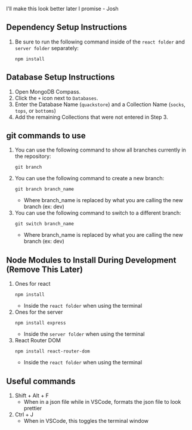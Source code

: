 I'll make this look better later I promise - Josh
## Dependency Setup Instructions
1. Be sure to run the following command inside of the `react folder` and `server folder` separately:
    ```
    npm install
    ```
## Database Setup Instructions
1. Open MongoDB Compass.
2. Click the `+` icon next to `Databases`.
3. Enter the Database Name (`quackstore`) and a Collection Name (`socks`, `tops`, or `bottoms`)
4. Add the remaining Collections that were not entered in Step 3.

## git commands to use
1. You can use the following command to show all branches currently in the repository:
    ```
    git branch
    ```
2. You can use the following command to create a new branch:
    ```
    git branch branch_name
    ```
    - Where branch_name is replaced by what you are calling the new branch (ex: dev)
3. You can use the following command to switch to a different branch:
    ```
    git switch branch_name
    ```
    - Where branch_name is replaced by what you are calling the new branch (ex: dev)

## Node Modules to Install During Development (Remove This Later)
1. Ones for react
    ```
    npm install
    ```
    - Inside the `react folder` when using the terminal
2. Ones for the server
    ```
    npm install express
    ```
    - Inside the `server folder` when using the terminal
3. React Router DOM
    ```
    npm install react-router-dom
    ```
    - Inside the `react folder` when using the terminal

## Useful commands
1. Shift + Alt + F
    - When in a json file while in VSCode, formats the json file to look prettier
2. Ctrl + J
    - When in VSCode, this toggles the terminal window